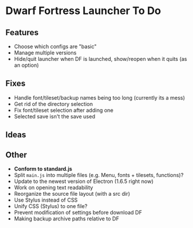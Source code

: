 # Dwarf Fortress Launcher To Do

## Features

-   Choose which configs are "basic"
-   Manage multiple versions
-   Hide/quit launcher when DF is launched, show/reopen when it quits (as an option)

## Fixes

-   Handle font/tileset/backup names being too long (currently its a mess)
-   Get rid of the directory selection
-   Fix font/tileset selection after adding one
-   Selected save isn't the save used

## Ideas

## Other

-   **Conform to standard.js**
-   Split `main.js` into multiple files (e.g. Menu, fonts + tilesets, functions)?
-   Update to the newest version of Electron (1.6.5 right now)
-   Work on opening text readability
-   Reorganize the source file layout (with a src dir)
-   Use Stylus instead of CSS
-   Unify CSS (Stylus) to one file?
-   Prevent modification of settings before download DF
-   Making backup archive paths relative to DF
